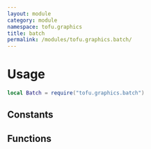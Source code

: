 ```yaml
---
layout: module
category: module
namespace: tofu.graphics
title: batch
permalink: /modules/tofu.graphics.batch/
---
```

# Usage

```lua
local Batch = require("tofu.graphics.batch")
```

## Constants

## Functions
